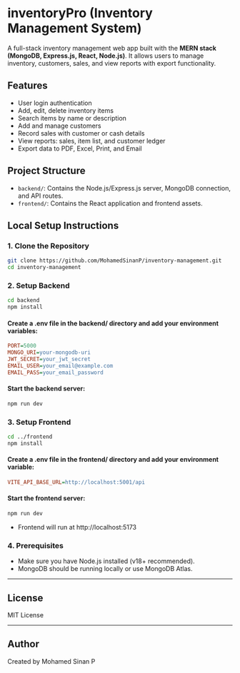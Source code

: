 # inventoryPro (Inventory Management System)

A full-stack inventory management web app built with the **MERN stack (MongoDB, Express.js, React, Node.js)**. It allows users to manage inventory, customers, sales, and view reports with export functionality.

## Features

- User login authentication
- Add, edit, delete inventory items
- Search items by name or description
- Add and manage customers
- Record sales with customer or cash details
- View reports: sales, item list, and customer ledger
- Export data to PDF, Excel, Print, and Email

## Project Structure

- `backend/`: Contains the Node.js/Express.js server, MongoDB connection, and API routes.
- `frontend/`: Contains the React application and frontend assets.

## Local Setup Instructions

### 1. Clone the Repository

```bash
git clone https://github.com/MohamedSinanP/inventory-management.git
cd inventory-management
```

### 2. Setup Backend

```bash
cd backend
npm install
```

#### Create a .env file in the backend/ directory and add your environment variables:

```ini
PORT=5000
MONGO_URI=your-mongodb-uri
JWT_SECRET=your_jwt_secret
EMAIL_USER=your_email@example.com
EMAIL_PASS=your_email_password
```

#### Start the backend server:

```bash
npm run dev
```

### 3. Setup Frontend

```bash
cd ../frontend
npm install
```

#### Create a .env file in the frontend/ directory and add your environment variable:

```ini
VITE_API_BASE_URL=http://localhost:5001/api
```

#### Start the frontend server:

```bash
npm run dev
```

- Frontend will run at http://localhost:5173

### 4. Prerequisites

- Make sure you have Node.js installed (v18+ recommended).
- MongoDB should be running locally or use MongoDB Atlas.

---

## License

MIT License

---

## Author

Created by Mohamed Sinan P
